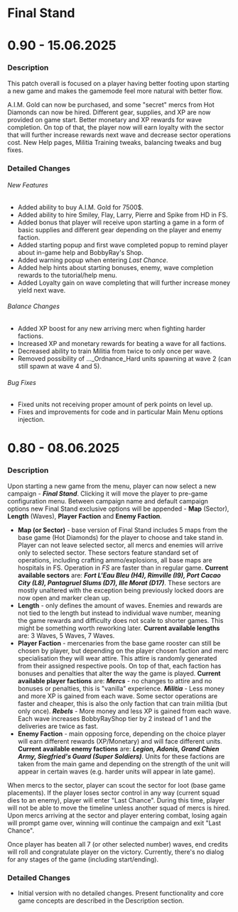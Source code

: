 # Final Stand

# 0.90  - 15.06.2025

### Description
This patch overall is focused on a player having better footing upon starting a new game and makes the gamemode feel more natural with better flow.

A.I.M. Gold can now be purchased, and some "secret" mercs from Hot Diamonds can now be hired. 
Different gear, supplies, and XP are now provided on game start. Better monetary and XP rewards for wave completion.
On top of that, the player now will earn loyalty with the sector that will further increase rewards next wave and decrease sector operations cost. 
New Help pages, Militia Training tweaks, balancing tweaks and bug fixes.

### Detailed Changes

###### New Features
- Added ability to buy A.I.M. Gold for 7500$.
- Added ability to hire Smiley, Flay, Larry, Pierre and Spike from HD in FS.
- Added bonus that player will receive upon starting a game in a form of basic supplies and different gear depending on the player and enemy faction.
- Added starting popup and first wave completed popup to remind player about in-game help and BobbyRay's Shop.
- Added warning popup when entering _Last Chance_.
- Added help hints about starting bonuses, enemy, wave completion rewards to the tutorial/help menu.
- Added Loyalty gain on wave completing that will further increase money yield next wave.

###### Balance Changes
- Added XP boost for any new arriving merc when fighting harder factions.
- Increased XP and monetary rewards for beating a wave for all factions.
- Decreased ability to train Militia from twice to only once per wave.
- Removed possibility of ..._Ordnance_Hard units spawning at wave 2 (can still spawn at wave 4 and 5).

###### Bug Fixes
- Fixed units not receiving proper amount of perk points on level up.
- Fixes and improvements for code and in particular Main Menu options injection.

# 0.80 - 08.06.2025

### Description
Upon starting a new game from the menu, player can now select a new campaign - ___Final Stand___. 
Clicking it will move the player to pre-game configuration menu. 
Between campaign name and default campaign options new Final Stand exclusive options will be appended - 
__Map__ (Sector), __Length__ (Waves), __Player Faction__ and __Enemy Faction__.

- __Map (or Sector)__ - base version of Final Stand includes 5 maps from the base game (Hot Diamonds) for the player to choose and take stand in. 
Player can not leave selected sector, all mercs and enemies will arrive only to selected sector. 
These sectors feature standard set of operations, including crafting ammo/explosions, all base maps are hospitals in FS.
Operation in _FS_ are faster than in regular game.
__Current available sectors__ are: ___Fort L'Eau Bleu (H4), Rimville (I9), Port Cacao City (L8), Pantagruel Slums (D7), Ille Morat (D17)___.
These sectors are mostly unaltered with the exception being previously locked doors are now open and marker clean up.
- __Length__ - only defines the amount of waves. 
Enemies and rewards are not tied to the length but instead to individual wave number, meaning the game rewards and difficulty does not scale to shorter games. 
This might be something worth reworking later. 
__Current available lengths__ are: 3 Waves, 5 Waves, 7 Waves.
- __Player Faction__ - mercenaries from the base game rooster can still be chosen by player, but depending on the player chosen faction and merc specialisation they will wear attire. 
This attire is randomly generated from their assigned respective pools. 
On top of that, each faction has bonuses and penalties that alter the way the game is played. 
__Current available player factions__ are: 
___Mercs___ - no changes to attire and no bonuses or penalties, this is "vanilla" experience. 
___Militia___ - Less money and more XP is gained from each wave. 
Some sector operations are faster and cheaper, this is also the only faction that can train militia (but only once). 
___Rebels___ - More money and less XP is gained from each wave. 
Each wave increases BobbyRayShop tier by 2 instead of 1 and the deliveries are twice as fast.
- __Enemy Faction__ - main opposing force, depending on the choice player will earn different rewards (XP/Monetary) and will face different units.
__Current available enemy factions__ are: ___Legion, Adonis, Grand Chien Army, Siegfried's Guard (Super Soldiers)___.
Units for these factions are taken from the main game and depending on the strength of the unit will appear in certain waves (e.g. harder units will appear in late game).

When mercs to the sector, player can scout the sector for loot (base game placements).
If the player loses sector control in any way (current squad dies to an enemy), player will enter "Last Chance".
During this time, player will not be able to move the timeline unless another squad of mercs is hired.
Upon mercs arriving at the sector and player entering combat, losing again will prompt game over, winning will continue the campaign and exit "Last Chance".

Once player has beaten all 7 (or other selected number) waves, end credits will roll and congratulate player on the victory.
Currently, there's no dialog for any stages of the game (including start/ending).

### Detailed Changes
- Initial version with no detailed changes. Present functionality and core game concepts are described in the Description section.

